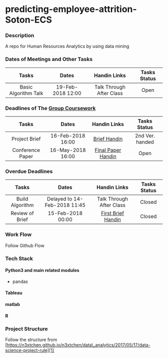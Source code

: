 # predicting-employee-attrition-Soton-ECS
### Description
A repo for Human Resources Analytics by using data mining

### Dates of Meetings and Other Tasks
| Tasks | Dates | Handin Links | Tasks Status |
| :-----: | :-----: | :--------------: | :-------------: |
| Basic Algorithm Talk | 19-Feb-2018 12:00 | Talk Through After Class | Open |

### Deadlines of The [Group Coursework](http://comp6237.ecs.soton.ac.uk/cw/coursework1.html)
| Tasks | Dates | Handin Links | Tasks Status |
| :-----: | :-----: | :--------------: | :-------------: |
| Project Brief | 16-Feb-2018 16:00 | [Brief Handin](http://handin.ecs.soton.ac.uk/handin/1718/COMP6237/1/) | 2nd Ver. handed |
| Conference Paper | 16-May-2018 16:00 | [Final Paper Handin](http://handin.ecs.soton.ac.uk/handin/1718/COMP6237/2/) | Open |

### Overdue Deadlines
| Tasks | Dates | Handin Links | Tasks Status |
| :-----: | :-----: | :--------------: | :-------------: |
| Build Algorithm | Delayed to 14-Feb-2018 11:45 | Talk Through After Class | Closed |
| Review of Brief | 15-Feb-2018 00:00 | [First Brief Handin](http://handin.ecs.soton.ac.uk/handin/1718/COMP6237/1/) | Closed |

### Work Flow
Follow Github Flow
### Tech Stack

#### Python3 and main related modules
- pandas

#### Tableau
#### matlab
#### R

### Project Structure
Follow the structure from [https://n3xtchen.github.io/n3xtchen/data\_analytics/2017/05/17/data-science-project-rule][1]

[1]:	https://n3xtchen.github.io/n3xtchen/data_analytics/2017/05/17/data-science-project-rule
